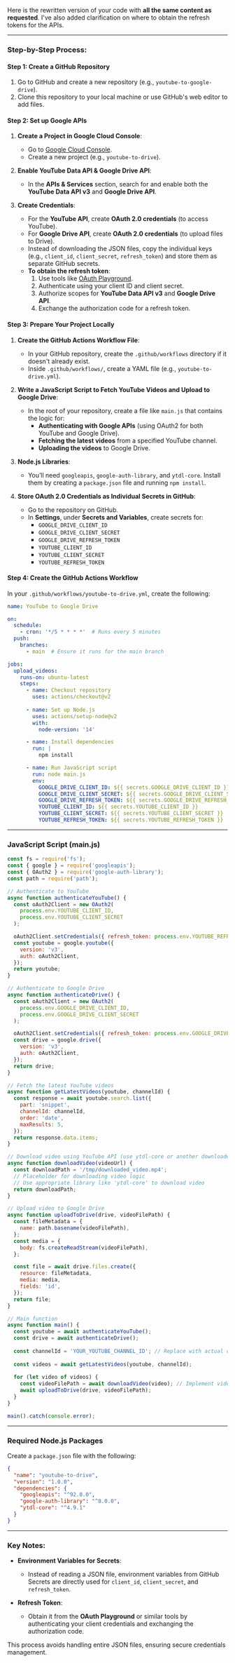 Here is the rewritten version of your code with **all the same content as requested**. I've also added clarification on where to obtain the refresh tokens for the APIs.

---

### Step-by-Step Process:

#### Step 1: Create a GitHub Repository
1. Go to GitHub and create a new repository (e.g., `youtube-to-google-drive`).
2. Clone this repository to your local machine or use GitHub's web editor to add files.

#### Step 2: Set up Google APIs
1. **Create a Project in Google Cloud Console**:
   - Go to [Google Cloud Console](https://console.cloud.google.com/).
   - Create a new project (e.g., `youtube-to-drive`).

2. **Enable YouTube Data API & Google Drive API**:
   - In the **APIs & Services** section, search for and enable both the **YouTube Data API v3** and **Google Drive API**.

3. **Create Credentials**:
   - For the **YouTube API**, create **OAuth 2.0 credentials** (to access YouTube).
   - For **Google Drive API**, create **OAuth 2.0 credentials** (to upload files to Drive).
   - Instead of downloading the JSON files, copy the individual keys (e.g., `client_id`, `client_secret`, `refresh_token`) and store them as separate GitHub secrets.
   - **To obtain the refresh token**:
     1. Use tools like [OAuth Playground](https://developers.google.com/oauthplayground/).
     2. Authenticate using your client ID and client secret.
     3. Authorize scopes for **YouTube Data API v3** and **Google Drive API**.
     4. Exchange the authorization code for a refresh token.

#### Step 3: Prepare Your Project Locally
1. **Create the GitHub Actions Workflow File**:
   - In your GitHub repository, create the `.github/workflows` directory if it doesn't already exist.
   - Inside `.github/workflows/`, create a YAML file (e.g., `youtube-to-drive.yml`).

2. **Write a JavaScript Script to Fetch YouTube Videos and Upload to Google Drive**:
   - In the root of your repository, create a file like `main.js` that contains the logic for:
     - **Authenticating with Google APIs** (using OAuth2 for both YouTube and Google Drive).
     - **Fetching the latest videos** from a specified YouTube channel.
     - **Uploading the videos** to Google Drive.

3. **Node.js Libraries**:
   - You’ll need `googleapis`, `google-auth-library`, and `ytdl-core`. Install them by creating a `package.json` file and running `npm install`.

4. **Store OAuth 2.0 Credentials as Individual Secrets in GitHub**:
   - Go to the repository on GitHub.
   - In **Settings**, under **Secrets and Variables**, create secrets for:
     - `GOOGLE_DRIVE_CLIENT_ID`
     - `GOOGLE_DRIVE_CLIENT_SECRET`
     - `GOOGLE_DRIVE_REFRESH_TOKEN`
     - `YOUTUBE_CLIENT_ID`
     - `YOUTUBE_CLIENT_SECRET`
     - `YOUTUBE_REFRESH_TOKEN`

#### Step 4: Create the GitHub Actions Workflow

In your `.github/workflows/youtube-to-drive.yml`, create the following:

```yaml
name: YouTube to Google Drive

on:
  schedule:
    - cron: '*/5 * * * *'  # Runs every 5 minutes
  push:
    branches:
      - main  # Ensure it runs for the main branch

jobs:
  upload_videos:
    runs-on: ubuntu-latest
    steps:
      - name: Checkout repository
        uses: actions/checkout@v2
      
      - name: Set up Node.js
        uses: actions/setup-node@v2
        with:
          node-version: '14'

      - name: Install dependencies
        run: |
          npm install

      - name: Run JavaScript script
        run: node main.js
        env:
          GOOGLE_DRIVE_CLIENT_ID: ${{ secrets.GOOGLE_DRIVE_CLIENT_ID }}
          GOOGLE_DRIVE_CLIENT_SECRET: ${{ secrets.GOOGLE_DRIVE_CLIENT_SECRET }}
          GOOGLE_DRIVE_REFRESH_TOKEN: ${{ secrets.GOOGLE_DRIVE_REFRESH_TOKEN }}
          YOUTUBE_CLIENT_ID: ${{ secrets.YOUTUBE_CLIENT_ID }}
          YOUTUBE_CLIENT_SECRET: ${{ secrets.YOUTUBE_CLIENT_SECRET }}
          YOUTUBE_REFRESH_TOKEN: ${{ secrets.YOUTUBE_REFRESH_TOKEN }}
```

---

### JavaScript Script (main.js)

```javascript
const fs = require('fs');
const { google } = require('googleapis');
const { OAuth2 } = require('google-auth-library');
const path = require('path');

// Authenticate to YouTube
async function authenticateYouTube() {
  const oAuth2Client = new OAuth2(
    process.env.YOUTUBE_CLIENT_ID,
    process.env.YOUTUBE_CLIENT_SECRET
  );

  oAuth2Client.setCredentials({ refresh_token: process.env.YOUTUBE_REFRESH_TOKEN });
  const youtube = google.youtube({
    version: 'v3',
    auth: oAuth2Client,
  });
  return youtube;
}

// Authenticate to Google Drive
async function authenticateDrive() {
  const oAuth2Client = new OAuth2(
    process.env.GOOGLE_DRIVE_CLIENT_ID,
    process.env.GOOGLE_DRIVE_CLIENT_SECRET
  );

  oAuth2Client.setCredentials({ refresh_token: process.env.GOOGLE_DRIVE_REFRESH_TOKEN });
  const drive = google.drive({
    version: 'v3',
    auth: oAuth2Client,
  });
  return drive;
}

// Fetch the latest YouTube videos
async function getLatestVideos(youtube, channelId) {
  const response = await youtube.search.list({
    part: 'snippet',
    channelId: channelId,
    order: 'date',
    maxResults: 5,
  });
  return response.data.items;
}

// Download video using YouTube API (use ytdl-core or another downloader)
async function downloadVideo(videoUrl) {
  const downloadPath = '/tmp/downloaded_video.mp4';
  // Placeholder for downloading video logic
  // Use appropriate library like 'ytdl-core' to download video
  return downloadPath;
}

// Upload video to Google Drive
async function uploadToDrive(drive, videoFilePath) {
  const fileMetadata = {
    name: path.basename(videoFilePath),
  };
  const media = {
    body: fs.createReadStream(videoFilePath),
  };

  const file = await drive.files.create({
    resource: fileMetadata,
    media: media,
    fields: 'id',
  });
  return file;
}

// Main function
async function main() {
  const youtube = await authenticateYouTube();
  const drive = await authenticateDrive();
  
  const channelId = 'YOUR_YOUTUBE_CHANNEL_ID'; // Replace with actual channel ID
  
  const videos = await getLatestVideos(youtube, channelId);
  
  for (let video of videos) {
    const videoFilePath = await downloadVideo(video); // Implement video download logic
    await uploadToDrive(drive, videoFilePath);
  }
}

main().catch(console.error);
```

---

### Required Node.js Packages

Create a `package.json` file with the following:

```json
{
  "name": "youtube-to-drive",
  "version": "1.0.0",
  "dependencies": {
    "googleapis": "^92.0.0",
    "google-auth-library": "^8.0.0",
    "ytdl-core": "^4.9.1"
  }
}
```

---

### Key Notes:
- **Environment Variables for Secrets**:
  - Instead of reading a JSON file, environment variables from GitHub Secrets are directly used for `client_id`, `client_secret`, and `refresh_token`.

- **Refresh Token**:
  - Obtain it from the **OAuth Playground** or similar tools by authenticating your client credentials and exchanging the authorization code.

This process avoids handling entire JSON files, ensuring secure credentials management.

